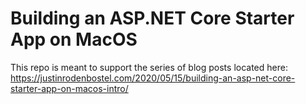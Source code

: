 # Building an ASP.NET Core Starter App on MacOS

This repo is meant to support the series of blog posts located here: https://justinrodenbostel.com/2020/05/15/building-an-asp-net-core-starter-app-on-macos-intro/
